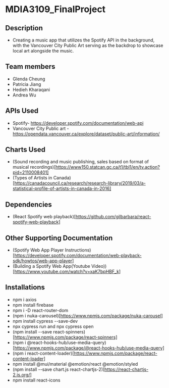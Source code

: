 
# MDIA3109_FinalProject
## Description
- Creating a music app that utilizes the Spotify API in the background, with the Vancouver City Public Art serving as the backdrop to showcase local art alongside the music.

## Team members
- Glenda Cheung
- Patricia Jiang
- Hedieh Kharaqani
- Andrea Wu

## APIs Used
- Spotify- https://developer.spotify.com/documentation/web-api
- Vancouver City Public art - https://opendata.vancouver.ca/explore/dataset/public-art/information/ 

## Charts Used
- (Sound recording and music publishing, sales based on format of musical recordings)[https://www150.statcan.gc.ca/t1/tbl1/en/tv.action?pid=2110008401]
- (Types of Artists in Canada)[https://canadacouncil.ca/research/research-library/2019/03/a-statistical-profile-of-artists-in-canada-in-2016]

## Dependencies
- (React Spotify web playback)[https://github.com/gilbarbara/react-spotify-web-playback]


## Other Supporting Documentation
- (Spotify Web App Player Instructions)[https://developer.spotify.com/documentation/web-playback-sdk/howtos/web-app-player]
- (Building a Spotify Web App(Youtube Video))[https://www.youtube.com/watch?v=xaK7bpHBF_k]

## Installations
- npm i axios
- npm install firebase
- npm i -D react-router-dom
- (npm i nuka-carousel)[https://www.npmjs.com/package/nuka-carousel]
- npm install cypress --save-dev
- npx cypress run and npx cypress open
- (npm install --save react-spinners)[https://www.npmjs.com/package/react-spinners]
- (npm i @react-hooks-hub/use-media-query)[https://www.npmjs.com/package/@react-hooks-hub/use-media-query]
- (npm i react-content-loader)[https://www.npmjs.com/package/react-content-loader]
- npm install @mui/material @emotion/react @emotion/styled
- (npm install --save chart.js react-chartjs-2)[https://react-chartjs-2.js.org/]
- npm install react-icons
